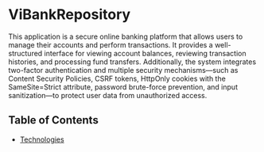 # ViBankRepository
This application is a secure online banking platform that allows users to manage their accounts and perform transactions. It provides a well-structured interface for viewing account balances, reviewing transaction histories, and processing fund transfers. Additionally, the system integrates two-factor authentication and multiple security mechanisms—such as Content Security Policies, CSRF tokens, HttpOnly cookies with the SameSite=Strict attribute, password brute-force prevention, and input sanitization—to protect user data from unauthorized access.

## Table of Contents
- [Technologies](#Technologies)
